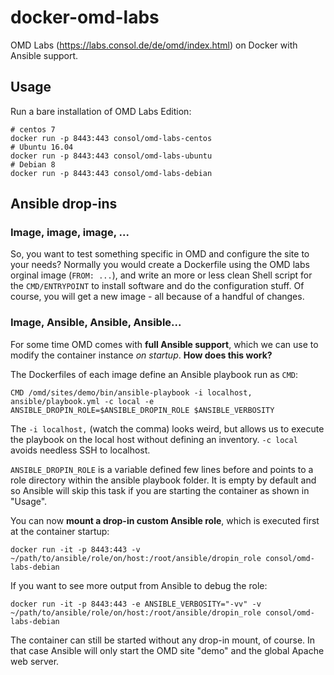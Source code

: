 # docker-omd-labs

OMD Labs (https://labs.consol.de/de/omd/index.html) on Docker with Ansible support.

## Usage

Run a bare installation of OMD Labs Edition:

    # centos 7
    docker run -p 8443:443 consol/omd-labs-centos
    # Ubuntu 16.04
    docker run -p 8443:443 consol/omd-labs-ubuntu
    # Debian 8
    docker run -p 8443:443 consol/omd-labs-debian

## Ansible drop-ins
### Image, image, image, ...
So, you want to test something specific in OMD and configure the site to your needs? Normally you would create a Dockerfile using the OMD labs orginal image (``FROM: ...``), and write an more or less clean Shell script for the ``CMD/ENTRYPOINT`` to install software and do the configuration stuff. Of course, you will get a new image - all because of a handful of changes.

### Image, Ansible, Ansible, Ansible...

For some time OMD comes with **full Ansible support**, which we can use to modify the container instance *on startup*. **How does this work?**

The Dockerfiles of each image define an Ansible playbook run as ``CMD``:

    CMD /omd/sites/demo/bin/ansible-playbook -i localhost, ansible/playbook.yml -c local -e ANSIBLE_DROPIN_ROLE=$ANSIBLE_DROPIN_ROLE $ANSIBLE_VERBOSITY

The ``-i localhost,`` (watch the comma) looks weird, but allows us to execute the playbook on the local host without defining an inventory. ``-c local`` avoids needless SSH to localhost.

``ANSIBLE_DROPIN_ROLE`` is a variable defined few lines before and points to a role directory within the ansible playbook folder. It is empty by default and so Ansible will skip this task if you are starting the container as shown in "Usage".


You can now **mount a drop-in custom Ansible role**, which is executed first at the container startup:

    docker run -it -p 8443:443 -v ~/path/to/ansible/role/on/host:/root/ansible/dropin_role consol/omd-labs-debian

If you want to see more output from Ansible to debug the role:

    docker run -it -p 8443:443 -e ANSIBLE_VERBOSITY="-vv" -v ~/path/to/ansible/role/on/host:/root/ansible/dropin_role consol/omd-labs-debian

The container can still be started without any drop-in mount, of course. In that case Ansible will only start the OMD site "demo" and the global Apache web server. 

